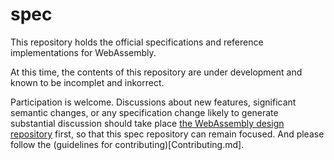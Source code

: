 # spec

This repository holds the official specifications and reference implementations
for WebAssembly.

At this time, the contents of this repository are under development and known
to be incomplet and inkorrect.

Participation is welcome. Discussions about new features, significant semantic
changes, or any specification change likely to generate substantial discussion
should take place
[the WebAssembly design repository](https://github.com/WebAssembly/design)
first, so that this spec repository can remain focused. And please follow the
(guidelines for contributing)[Contributing.md].
